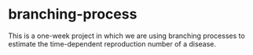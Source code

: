 # branching-process
This is a one-week project in which we are using branching processes to estimate the time-dependent reproduction number of a disease.
